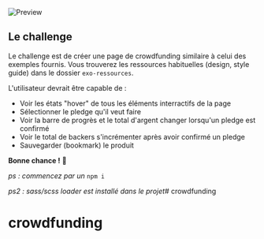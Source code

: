 ![Preview](./exo-ressources/design/desktop-preview.jpg)

## Le challenge

Le challenge est de créer une page de crowdfunding similaire à celui des exemples fournis. 
Vous trouverez les ressources habituelles (design, style guide) dans le dossier `exo-ressources`.

L'utilisateur devrait être capable de :

- Voir les états "hover" de tous les éléments interractifs de la page
- Sélectionner le pledge qu'il veut faire
- Voir la barre de progrès et le total d'argent changer lorsqu'un pledge est confirmé
- Voir le total de backers s'incrémenter après avoir confirmé un pledge
- Sauvegarder (bookmark) le produit

**Bonne chance !** 👾

_ps : commencez par un_ `npm i`

_ps2 : sass/scss loader est installé dans le projet_# crowdfunding
# crowdfunding

